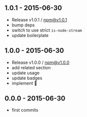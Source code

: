 

## 1.0.1 - 2015-06-30
- Release v1.0.1 / npm@v1.0.1
- bump deps
- switch to use strict `is-node-stream`
- update boilerplate

## 1.0.0 - 2015-06-30
- Release v1.0.0 / npm@v1.0.0
- add related section
- update usage
- update badges
- implement :star2:

## 0.0.0 - 2015-06-30
- first commits